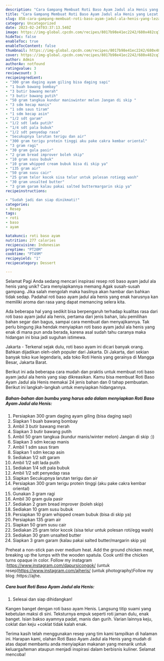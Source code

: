 ```yaml
---
description: "Cara Gampang Membuat Roti Baso Ayam Jadul ala Henis yang Lezat, Sempurna"
title: "Cara Gampang Membuat Roti Baso Ayam Jadul ala Henis yang Lezat, Sempurna"
slug: 858-cara-gampang-membuat-roti-baso-ayam-jadul-ala-henis-yang-lezat-sempurna
category: Uncategorized
date: 2023-02-24T03:37:13.540Z
image: https://img-global.cpcdn.com/recipes/8017b98e41ec2242/680x482cq70/roti-baso-ayam-jadul-ala-henis-foto-resep-utama.jpg
hideToc: false
enableToc: true
enableTocContent: false
thumbnail: https://img-global.cpcdn.com/recipes/8017b98e41ec2242/680x482cq70/roti-baso-ayam-jadul-ala-henis-foto-resep-utama.jpg
cover: https://img-global.cpcdn.com/recipes/8017b98e41ec2242/680x482cq70/roti-baso-ayam-jadul-ala-henis-foto-resep-utama.jpg
author: Admin
authorAv: notfound
ratingvalue: 3
reviewcount: 3
recipeingredient:
- "300 gram daging ayam giling bisa daging sapi"
- "1 buah bawang bombay"
- "3 butir bawang merah"
- "3 butir bawang putih"
- "50 gram tangkua kundur maniswinter melon Jangan di skip "
- "3 sdm kecap manis"
- "1 sdm saus tiram"
- "1 sdm kecap asin"
- "1/2 sdt garam"
- "1/2 sdt lada putih"
- "1/4 sdt pala bubuk"
- "1/2 sdt penyedap rasa"
- "Secukupnya larutan terigu dan air"
- "300 gram terigu protein tinggi aku pake cakra kembar oriental"
- "3 gram ragi"
- "30 gram gula pasir"
- "2 gram bread improver boleh skip"
- "10 gram susu bubuk"
- "10 gram whipped cream bubuk bisa di skip ya"
- "135 gram air"
- "50 gram susu cair"
- "25 gram telor kocok sisa telur untuk polesan rotiegg wash"
- "30 gram unsalted butter"
- "3 gram garam kalau pakai salted buttermargarin skip ya"
recipeinstructions:

- "Sudah jadi dan siap dinikmati!"
categories:
- Resep
tags:
- roti
- baso
- ayam

katakunci: roti baso ayam 
nutrition: 277 calories
recipecuisine: Indonesian
preptime: "PT20M"
cooktime: "PT49M"
recipeyield: "1"
recipecategory: Dessert

---
```



Selamat Pagi Anda sedang mencari inspirasi resep roti baso ayam jadul ala henis yang unik? Cara menyiapkannya memang Agak susah-susah gampang. Jika salah mengolah maka hasilnya akan hambar dan bahkan tidak sedap. Padahal roti baso ayam jadul ala henis yang enak harusnya kan memiliki aroma dan rasa yang dapat memancing selera kita.


Ada beberapa hal yang sedikit bisa berpengaruh terhadap kualitas rasa dari roti baso ayam jadul ala henis, pertama dari jenis bahan, lalu pemilihan bahan segar dan bagus, sampai cara membuat dan menyajikannya. Tak perlu bingung jika hendak menyiapkan roti baso ayam jadul ala henis yang enak di mana pun anda berada, karena asal sudah tahu caranya maka hidangan ini bisa jadi suguhan istimewa.

Jakarta - Terkenal sejak dulu, roti baso ayam ini dicari banyak orang. Bahkan dijadikan oleh-oleh populer dari Jakarta. Di Jakarta, dari sekian banyak toko kue legendaris, ada toko Roti Henis yang gerainya di Mangga Besar, Jakarta Barat.


Berikut ini ada beberapa cara mudah dan praktis untuk membuat roti baso ayam jadul ala henis yang siap dikreasikan. Kamu bisa membuat Roti Baso Ayam Jadul ala Henis memakai 24 jenis bahan dan 0 tahap pembuatan. Berikut ini langkah-langkah untuk menyiapkan hidangannya.

<!--inarticleads1-->

##### Bahan-bahan dan bumbu yang harus ada dalam menyiapkan Roti Baso Ayam Jadul ala Henis:

1. Persiapkan 300 gram daging ayam giling (bisa daging sapi)
1. Siapkan 1 buah bawang bombay
1. Ambil 3 butir bawang merah
1. Siapkan 3 butir bawang putih
1. Ambil 50 gram tangkua (kundur manis/winter melon) Jangan di skip :))
1. Siapkan 3 sdm kecap manis
1. Ambil 1 sdm saus tiram
1. Siapkan 1 sdm kecap asin
1. Sediakan 1/2 sdt garam
1. Ambil 1/2 sdt lada putih
1. Sediakan 1/4 sdt pala bubuk
1. Ambil 1/2 sdt penyedap rasa
1. Siapkan Secukupnya larutan terigu dan air
1. Persiapkan 300 gram terigu protein tinggi (aku pake cakra kembar oriental)
1. Gunakan 3 gram ragi
1. Ambil 30 gram gula pasir
1. Sediakan 2 gram bread improver (boleh skip)
1. Sediakan 10 gram susu bubuk
1. Persiapkan 10 gram whipped cream bubuk (bisa di skip ya)
1. Persiapkan 135 gram air
1. Siapkan 50 gram susu cair
1. Sediakan 25 gram telor kocok (sisa telur untuk polesan roti/egg wash)
1. Sediakan 30 gram unsalted butter
1. Siapkan 3 gram garam (kalau pakai salted butter/margarin skip ya)


Preheat a non-stick pan over medium heat. Add the ground chicken meat, breaking up the lumps with the wooden spatula. Cook until the chicken turns opaque in color. Follow my instagram :https://www.instagram.com/dapursicongok/ (untuk resep)https://www.instagram.com/ajheris/ (untuk photography)Follow my blog :https://ajhe. 

<!--inarticleads2-->

##### Cara buat Roti Baso Ayam Jadul ala Henis:


1. Selesai dan siap dihidangkan!

Kangen banget dengan roti baso ayam Henis. Langsung titip suami yang kebetulan maksi di sini. Teksturnya empuk seperti roti jaman dulu, enak banget. Isian bakso ayamnya padat, manis dan gurih. Varian lainnya keju, coklat dan keju +coklat tidak kalah enak. 

Terima kasih telah menggunakan resep yang tim kami tampilkan di halaman ini. Harapan kami, olahan Roti Baso Ayam Jadul ala Henis yang mudah di atas dapat membantu anda menyiapkan makanan yang menarik untuk keluarga/teman ataupun menjadi inspirasi dalam berbisnis kuliner. Selamat mencoba!

